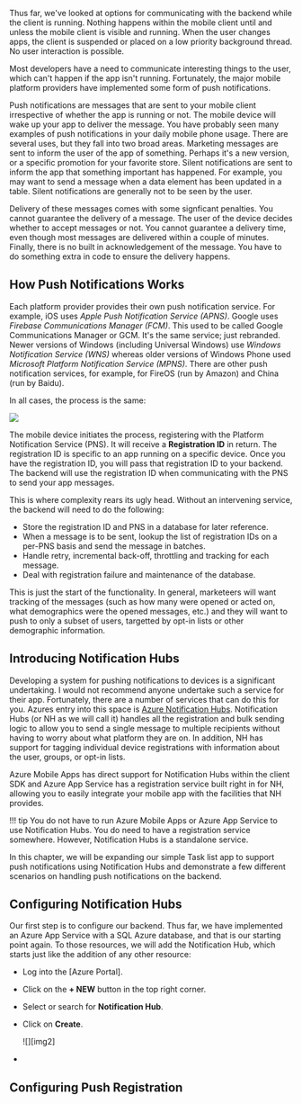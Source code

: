 Thus far, we've looked at options for communicating with the backend while the client is running.  Nothing happens 
within the mobile client until and unless the mobile client is visible and running.  When the user changes apps, the 
client is suspended or placed on a low priority background thread.  No user interaction is possible.

Most developers have a need to communicate interesting things to the user, which can't happen if the app isn't 
running.  Fortunately, the major mobile platform providers have implemented some form of push notifications.

Push notifications are messages that are sent to your mobile client irrespective of whether the app is running or 
not.  The mobile device will wake up your app to deliver the message.  You have probably seen many examples of push 
notifications in your daily mobile phone usage.  There are several uses, but they fall into two broad areas.  Marketing 
messages are sent to inform the user of the app of something.  Perhaps it's a new version, or a specific promotion for 
your favorite store.  Silent notifications are sent to inform the app that something important has happened.  For 
example, you may want to send a message when a data element has been updated in a table.  Silent notifications are
generally not to be seen by the user.

Delivery of these messages comes with some signficant penalties.  You cannot guarantee the delivery of a message.  The 
user of the device decides whether to accept messages or not.  You cannot guarantee a delivery time, even though most 
messages are delivered within a couple of minutes.  Finally, there is no built in acknowledgement of the message.  You 
have to do something extra in code to ensure the delivery happens.

## How Push Notifications Works

Each platform provider provides their own push notification service.  For example, iOS uses *Apple Push Notification 
Service (APNS)*.  Google uses *Firebase Communications Manager (FCM)*.  This used to be called Google Communications 
Manager or GCM.  It's the same service; just rebranded.  Newer versions of Windows (including Universal Windows) use 
*Windows Notification Service (WNS)* whereas older versions of Windows Phone used *Microsoft Platform Notification 
Service (MPNS)*.  There are other push notification services, for example, for FireOS (run by Amazon) and China (run 
by Baidu).

In all cases, the process is the same:

![][img1]

The mobile device initiates the process, registering with the Platform Notification Service (PNS).  It will receive a 
**Registration ID** in return. The registration ID is specific to an app running on a specific device. Once you have 
the registration ID, you will pass that registration ID to your backend.  The backend will use the registration ID 
when communicating with the PNS to send your app messages.

This is where complexity rears its ugly head.  Without an intervening service, the backend will need to do the 
following:

* Store the registration ID and PNS in a database for later reference.
* When a message is to be sent, lookup the list of registration IDs on a per-PNS basis and send the message in batches.
* Handle retry, incremental back-off, throttling and tracking for each message.
* Deal with registration failure and maintenance of the database.

This is just the start of the functionality.  In general, marketeers will want tracking of the messages (such as how 
many were opened or acted on, what demographics were the opened messages, etc.) and they will want to push to only a 
subset of users, targetted by opt-in lists or other demographic information.  

## Introducing Notification Hubs

Developing a system for pushing notifications to devices is a significant undertaking.  I would not recommend anyone
undertake such a service for their app.  Fortunately, there are a number of services that can do this for you.  Azures 
entry into this space is [Azure Notification Hubs][1].  Notification Hubs (or NH as we will call it) handles all the 
registration and bulk sending logic to allow you to send a single message to multiple recipients without having to 
worry about what platform they are on.  In addition, NH has support for tagging individual device registrations with 
information about the user, groups, or opt-in lists.

Azure Mobile Apps has direct support for Notification Hubs within the client SDK and Azure App Service has a 
registration service built right in for NH, allowing you to easily integrate your mobile app with the facilities 
that NH provides.

!!! tip
    You do not have to run Azure Mobile Apps or Azure App Service to use Notification Hubs.  You do need to have a 
    registration service somewhere.  However, Notification Hubs is a standalone service.

In this chapter, we will be expanding our simple Task list app to support push notifications using Notification Hubs
and demonstrate a few different scenarios on handling push notifications on the backend.

## Configuring Notification Hubs

Our first step is to configure our backend.  Thus far, we have implemented an Azure App Service with a SQL Azure
database, and that is our starting point again.  To those resources, we will add the Notification Hub, which starts
just like the addition of any other resource:

* Log into the [Azure Portal].
* Click on the **+ NEW** button in the top right corner.
* Select or search for **Notification Hub**.
* Click on **Create**.

    ![][img2]

* 

## Configuring Push Registration



<!-- Images -->
[img1]: img/push-architecture.PNG

<!-- Links -->
[1]: https://azure.com/something-something-something
